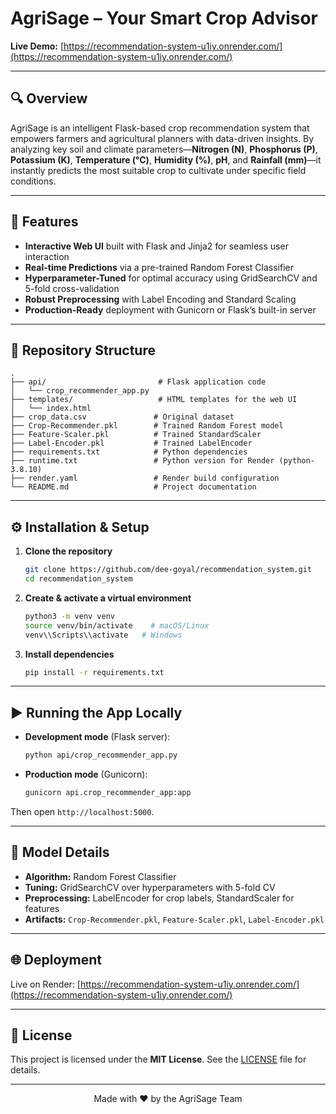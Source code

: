 # AgriSage – Your Smart Crop Advisor

**Live Demo:** [https://recommendation-system-u1iy.onrender.com/](https://recommendation-system-u1iy.onrender.com/)

---

## 🔍 Overview

AgriSage is an intelligent Flask-based crop recommendation system that empowers farmers and agricultural planners with data-driven insights. By analyzing key soil and climate parameters—**Nitrogen (N)**, **Phosphorus (P)**, **Potassium (K)**, **Temperature (°C)**, **Humidity (%)**, **pH**, and **Rainfall (mm)**—it instantly predicts the most suitable crop to cultivate under specific field conditions.

---

## 🚀 Features

* **Interactive Web UI** built with Flask and Jinja2 for seamless user interaction
* **Real-time Predictions** via a pre-trained Random Forest Classifier
* **Hyperparameter-Tuned** for optimal accuracy using GridSearchCV and 5-fold cross-validation
* **Robust Preprocessing** with Label Encoding and Standard Scaling
* **Production-Ready** deployment with Gunicorn or Flask’s built-in server

---

## 📂 Repository Structure

```
.
├── api/                         # Flask application code
│   └── crop_recommender_app.py
├── templates/                   # HTML templates for the web UI
│   └── index.html
├── crop_data.csv               # Original dataset
├── Crop-Recommender.pkl        # Trained Random Forest model
├── Feature-Scaler.pkl          # Trained StandardScaler
├── Label-Encoder.pkl           # Trained LabelEncoder
├── requirements.txt            # Python dependencies
├── runtime.txt                 # Python version for Render (python-3.8.10)
├── render.yaml                 # Render build configuration
└── README.md                   # Project documentation
```

---

## ⚙️ Installation & Setup

1. **Clone the repository**

   ```bash
   git clone https://github.com/dee-goyal/recommendation_system.git
   cd recommendation_system
   ```
2. **Create & activate a virtual environment**

   ```bash
   python3 -m venv venv
   source venv/bin/activate    # macOS/Linux
   venv\\Scripts\\activate   # Windows
   ```
3. **Install dependencies**

   ```bash
   pip install -r requirements.txt
   ```

---

## ▶️ Running the App Locally

* **Development mode** (Flask server):

  ```bash
  python api/crop_recommender_app.py
  ```
* **Production mode** (Gunicorn):

  ```bash
  gunicorn api.crop_recommender_app:app
  ```

Then open `http://localhost:5000`.

---

## 🧠 Model Details

* **Algorithm:** Random Forest Classifier
* **Tuning:** GridSearchCV over hyperparameters with 5-fold CV
* **Preprocessing:** LabelEncoder for crop labels, StandardScaler for features
* **Artifacts:** `Crop-Recommender.pkl`, `Feature-Scaler.pkl`, `Label-Encoder.pkl`

---

## 🌐 Deployment

Live on Render: [https://recommendation-system-u1iy.onrender.com/](https://recommendation-system-u1iy.onrender.com/)

---

## 📝 License

This project is licensed under the **MIT License**. See the [LICENSE](LICENSE) file for details.

---

<p align="center">Made with ❤️ by the AgriSage Team</p>
